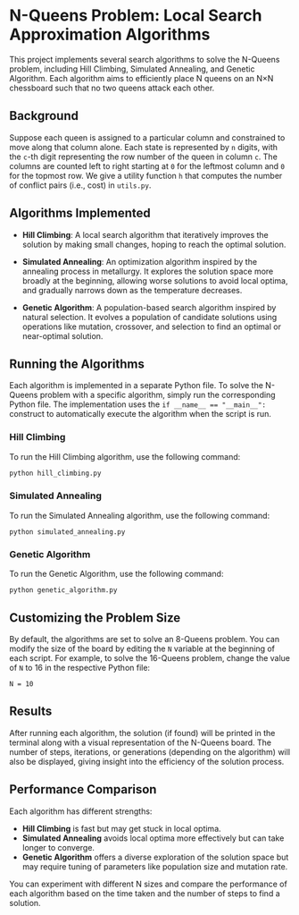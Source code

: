 # N-Queens Problem: Local Search Approximation Algorithms

This project implements several search algorithms to solve the N-Queens problem, including Hill Climbing, Simulated Annealing, and Genetic Algorithm. Each algorithm aims to efficiently place N queens on an N×N chessboard such that no two queens attack each other.

## Background

Suppose each queen is assigned to a particular column and constrained to move along that column alone. Each state is represented by `n` digits, with the `c`-th digit representing the row number of the queen in column `c`. The columns are counted left to right starting at `0` for the leftmost column and `0` for the topmost row. We give a utility function `h` that computes the number of conflict pairs (i.e., cost) in `utils.py`.

## Algorithms Implemented

- **Hill Climbing**: A local search algorithm that iteratively improves the solution by making small changes, hoping to reach the optimal solution.
  
- **Simulated Annealing**: An optimization algorithm inspired by the annealing process in metallurgy. It explores the solution space more broadly at the beginning, allowing worse solutions to avoid local optima, and gradually narrows down as the temperature decreases.
  
- **Genetic Algorithm**: A population-based search algorithm inspired by natural selection. It evolves a population of candidate solutions using operations like mutation, crossover, and selection to find an optimal or near-optimal solution.

## Running the Algorithms

Each algorithm is implemented in a separate Python file. To solve the N-Queens problem with a specific algorithm, simply run the corresponding Python file. The implementation uses the `if __name__ == "__main__":` construct to automatically execute the algorithm when the script is run.

### Hill Climbing

To run the Hill Climbing algorithm, use the following command:

```bash
python hill_climbing.py
```

### Simulated Annealing

To run the Simulated Annealing algorithm, use the following command:

```
python simulated_annealing.py
```

### Genetic Algorithm

To run the Genetic Algorithm, use the following command:

```
python genetic_algorithm.py
```

## Customizing the Problem Size

By default, the algorithms are set to solve an 8-Queens problem. You can modify the size of the board by editing the `N` variable at the beginning of each script. For example, to solve the 16-Queens problem, change the value of `N` to 16 in the respective Python file:

```
N = 10
```

## Results

After running each algorithm, the solution (if found) will be printed in the terminal along with a visual representation of the N-Queens board. The number of steps, iterations, or generations (depending on the algorithm) will also be displayed, giving insight into the efficiency of the solution process.

## Performance Comparison

Each algorithm has different strengths:

- **Hill Climbing** is fast but may get stuck in local optima.
- **Simulated Annealing** avoids local optima more effectively but can take longer to converge.
- **Genetic Algorithm** offers a diverse exploration of the solution space but may require tuning of parameters like population size and mutation rate.

You can experiment with different N sizes and compare the performance of each algorithm based on the time taken and the number of steps to find a solution.
